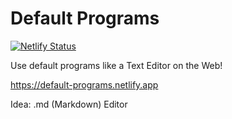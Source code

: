 # Default Programs
[![Netlify Status](https://api.netlify.com/api/v1/badges/d2e4ed41-e1c7-492c-a6f8-c7891d1c85d6/deploy-status)](https://app.netlify.com/sites/default-programs/deploys)

Use default programs like a Text Editor on the Web!

https://default-programs.netlify.app

Idea: .md (Markdown) Editor
